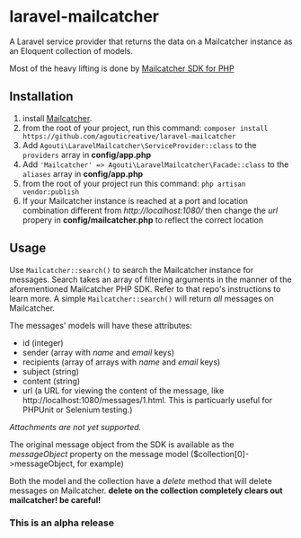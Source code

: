 # laravel-mailcatcher

A Laravel service provider that returns the data on a Mailcatcher instance as an Eloquent collection of models.

Most of the heavy lifting is done by [Mailcatcher SDK for PHP](https://github.com/alexandresalome/mailcatcher)

## Installation

1. install [Mailcatcher](https://mailcatcher.me/).
2. from the root of your project, run this command: `composer install https://github.com/agouticreative/laravel-mailcatcher`
3. Add `Agouti\LaravelMailcatcher\ServiceProvider::class` to the `providers` array in **config/app.php**
4. Add `'Mailcatcher' => Agouti\LaravelMailcatcher\Facade::class` to the `aliases` array in **config/app.php**
5. from the root of your project run this command: `php artisan vendor:publish`
6. If your Mailcatcher instance is reached at a port and location combination different from *http://localhost:1080/* then change the *url* propery in **config/mailcatcher.php** to reflect the correct location

## Usage

Use `Mailcatcher::search()` to search the Mailcatcher instance for messages. Search takes an array of filtering arguments in the manner of the aforementioned Mailcatcher PHP SDK. Refer to that repo's instructions to learn more. A simple `Mailcatcher::search()` will return *all* messages on Mailcatcher.

The messages' models will have these attributes:

- id (integer)
- sender (array with *name* and *email* keys)
- recipients (array of arrays with *name* and *email* keys)
- subject (string)
- content (string)
- url (a URL for viewing the content of the message, like http://localhost:1080/messages/1.html. This is particuarly useful for PHPUnit or Selenium testing.)

*Attachments are not yet supported.*

The original message object from the SDK is available as the *messageObject* property on the message model ($collection[0]->messageObject, for example)

Both the model and the collection have a *delete* method that will delete messages on Mailcatcher. **delete on the collection completely clears out mailcatcher! be careful!**

### This is an alpha release








